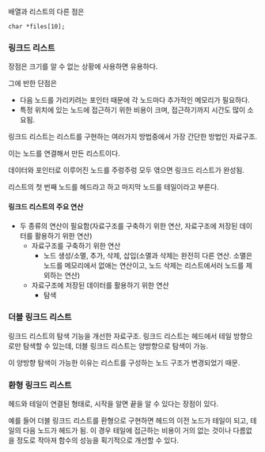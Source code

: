 배열과 리스트의 다른 점은 

```
char *files[10]; 
````

### 링크드 리스트
장점은 크기를 알 수 없는 상황에 사용하면 유용하다.

그에 반한 단점은

- 다음 노드를 가리키려는 포인터 때문에 각 노드마다 추가적인 메모리가 필요하다.
- 특정 위치에 있는 노드에 접근하기 위한 비용이 크며, 접근하기까지 시간도 많이 소요됨.

링크드 리스트는 리스트를 구현하는 여러가지 방법중에서 가장 간단한 방법인 자료구조.

이는 노드를 연결해서 만든 리스트이다.

데이터와 포인터로 이루어진 노드를 주렁주렁 모두 엮으면 링크드 리스트가 완성됨.

리스트의 첫 번째 노드를 헤드라고 하고 마지막 노드를 테일이라고 부른다.

#### 링크드 리스트의 주요 연산

- 두 종류의 연산이 필요함(자료구조를 구축하기 위한 연산, 자료구조에 저장된 데이터를 활용하기 위한 연산)
	- 자료구조를 구축하기 위한 연산
		- 노드 생성/소멸, 추가, 삭제, 삽입(소멸과 삭제는 완전히 다른 연산. 소멸은 노드를 메모리에서 없애는 연산이고, 노드 삭제는 리스트에서러 노드를 제외하는 연산)
	- 자료구조에 저장된 데이터를 활용하기 위한 연산
		- 탐색

### 더블 링크드 리스트

링크드 리스트의 탐색 기능을 개선한 자료구조. 링크드 리스트는 헤드에서 테일 방향으로만 탐색할 수 있는데, 더블 링크드 리스트는 양방향으로 탐색이 가능.

이 양방향 탐색이 가능한 이유는 리스트를 구성하는 노드 구조가 변경되었기 때문.

### 환형 링크드 리스트

헤드와 테일이 연결된 형태로, 시작을 알면 끝을 알 수 있다는 장점이 있다.

예를 들어 더블 링크드 리스트를 환형으로 구현하면 헤드의 이전 노드가 테일이 되고, 테일의 다음 노드가 헤드가 됨. 
이 경우 테일에 접근하는 비용이 거의 없는 것이나 다름없을 정도로 작아져 함수의 성능을 획기적으로 개선할 수 있다.
